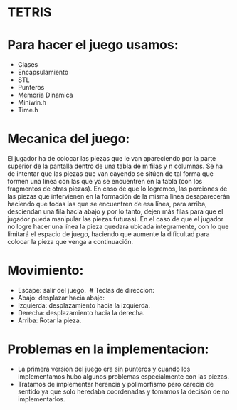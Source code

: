 
# TETRIS
# Para hacer el juego usamos:
- Clases
- Encapsulamiento
- STL
- Punteros
- Memoria Dinamica
- Miniwin.h
- Time.h

# Mecanica del juego:
El jugador ha de colocar las piezas que le van apareciendo por la parte superior de la pantalla dentro de una tabla de m filas y n columnas. Se ha de intentar que las piezas que van cayendo se sitúen de tal forma que formen una línea con las que ya se encuentren en la tabla (con los fragmentos de otras piezas). En caso de que lo logremos, las porciones de las piezas que intervienen en la formación de la misma línea desaparecerán haciendo que todas las que se encuentren de esa línea, para arriba, desciendan una fila hacia abajo y por lo tanto, dejen más filas para que el jugador pueda manipular las piezas futuras). En el caso de que el jugador no logre hacer una línea la pieza quedará ubicada íntegramente, con lo que limitará el espacio de juego, haciendo que aumente la dificultad para colocar la pieza que venga a continuación.

# Movimiento: 
- Escape: salir del juego.
 # Teclas de direccion:
- Abajo: desplazar hacia abajo:
- Izquierda: desplazamiento hacia la izquierda.
- Derecha: desplazamiento hacia la derecha.
- Arriba: Rotar la pieza.

# Problemas en la implementacion:
- La primera version del juego era sin punteros y cuando los implementamos hubo algunos problemas especialmente con las piezas.
- Tratamos de implementar herencia y polimorfismo pero carecia de sentido ya que solo heredaba coordenadas y tomamos la decisón de no implementarlos.
 


